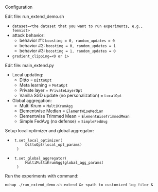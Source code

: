 Configuration

Edit file: run_extend_demo.sh
* ```dataset=<the dataset that you want to run experiments, e.g., femnist>``` 
* attack behavior:
    * behavior #1: ```boosting = 0, random_updates = 0```
    * behavior #2: ```boosting = 0, random_updates = 1```
    * behavior #3: ```boosting = 1, random_updates = 0```
* ```gradient_clipping=<0 or 1>```


Edit file: main_extend.py
* Local updating:
    * Ditto = ```DittoOpt```
    * Meta learning = ```MetaOpt```
    * Private layer = ```PrivateLayerOpt```
    * Vanilla SGD update (no personalization) = ```LocalOpt```
* Global aggregation:
    * Multi Krum = ```MultiKrumAgg```
    * Elementwise Median = ```ElementWiseMedian```
    * Elementwise Trimmed Mean = ```ElementWiseTrimmedMean```
    * Simple FedAvg (no defense) = ```SimpleFedAvg```


Setup local optimizer and global aggregator:
* ```
   t.set_local_optimizer(
        DittoOpt(local_opt_params)
    )
   ```
* ```
   t.set_global_aggregator(
        MultiMultiKrumAgg(global_agg_params)
    )
   ```


Run the experiments with command:
```
nohup ./run_extend_demo.sh extend &> <path to customized log file> &
```
